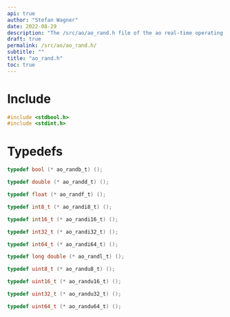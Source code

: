 ```yaml
---
api: true
author: "Stefan Wagner"
date: 2022-08-29
description: "The /src/ao/ao_rand.h file of the ao real-time operating system."
draft: true
permalink: /src/ao/ao_rand.h/
subtitle: ""
title: "ao_rand.h"
toc: true
---
```


# Include

```c
#include <stdbool.h>
#include <stdint.h>
```

# Typedefs

```c
typedef bool (* ao_randb_t) ();
```

```c
typedef double (* ao_randd_t) ();
```

```c
typedef float (* ao_randf_t) ();
```

```c
typedef int8_t (* ao_randi8_t) ();
```

```c
typedef int16_t (* ao_randi16_t) ();
```

```c
typedef int32_t (* ao_randi32_t) ();
```

```c
typedef int64_t (* ao_randi64_t) ();
```

```c
typedef long double (* ao_randl_t) ();
```

```c
typedef uint8_t (* ao_randu8_t) ();
```

```c
typedef uint16_t (* ao_randu16_t) ();
```

```c
typedef uint32_t (* ao_randu32_t) ();
```

```c
typedef uint64_t (* ao_randu64_t) ();
```

